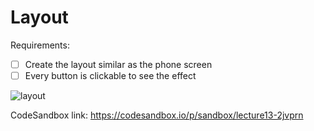 # Layout

Requirements:

- [ ] Create the layout similar as the phone screen
- [ ] Every button is clickable to see the effect

![layout](./layout.png)

CodeSandbox link:
https://codesandbox.io/p/sandbox/lecture13-2jvprn

